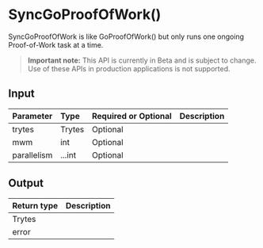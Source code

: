 # SyncGoProofOfWork()
SyncGoProofOfWork is like GoProofOfWork() but only runs one ongoing Proof-of-Work task at a time.
> **Important note:** This API is currently in Beta and is subject to change. Use of these APIs in production applications is not supported.


## Input

| Parameter       | Type | Required or Optional | Description |
|:---------------|:--------|:--------| :--------|
| trytes | Trytes | Optional |   |
| mwm | int | Optional |   |
| parallelism | ...int | Optional |   |




## Output

| Return type     | Description |
|:---------------|:--------|
| Trytes |  |
| error |  |



